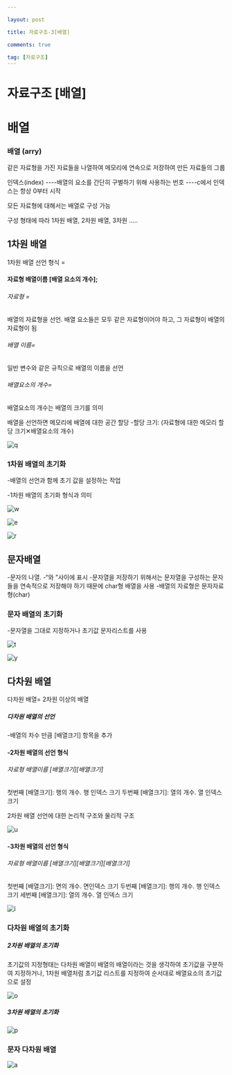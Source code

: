 ```yaml
---

layout: post

title: 자료구조-3[배열]

comments: true

tag: [자료구조]
---
```


# 자료구조 [배열]

# 배열

### 배열 (arry)
 같은 자료형을 가진 자료들을 나열하여 메모리에 연속으로 저장하여 만든 자료들의 그룹

인덱스(index)
----배열의 요소를 간단히 구별하기 위해 사용하는 번호
----c에서 인덱스는 항상 0부터 시작

모든 자료형에 대해서는 배열로 구성 가능

구성 형태에 따라 1차원 배열, 2차원 배열, 3차원 .....

## 1차원 배열

1차원 배열 선언 형식 =
#### 자료형 배열이름 [배열 요소의 개수];

###### 자료형 =
  배열의 자료형을 선언. 배열 요소들은 모두 같은 자료형이어야 하고, 그 자료형이 배열의 자료형이 됨

###### 배열 이름=
  일반 변수와 같은 규칙으로 배열의 이름을 선언

###### 배열요소의 개수=
  배열요소의 개수는 배열의 크기를 의미

  배열을 선언하면 메모리에 배열에 대한 공간 할당
  -할당 크기: (자료형에 대한 메모리 할당 크기✕배열요소의 개수)

![q](https://user-images.githubusercontent.com/62532608/78701331-d022d400-7941-11ea-9824-2160472dfddd.png)

### 1차원 배열의 초기화
-배열의 선언과 함께 초기 값을 설정하는 작업

-1차원 배열의 초기화 형식과 의미

![w](https://user-images.githubusercontent.com/62532608/78701500-1bd57d80-7942-11ea-80a9-6e5782f1d0cb.png)

![e](https://user-images.githubusercontent.com/62532608/78701516-242db880-7942-11ea-9a63-e0137ad42400.png)

![r](https://user-images.githubusercontent.com/62532608/78701547-2e4fb700-7942-11ea-9b05-6a0bf3fd464a.png)

## 문자배열
-문자의 나열.
-“와 ”사이에 표시
-문자열을 저장하기 위해서는 문자열을 구성하는 문자들을 연속적으로 저장해야 하기 때문에 char형 배열을 사용
-배열의 자료형은 문자자료형(char)

### 문자 배열의 초기화
-문자열을 그대로 지정하거나 초기값 문자리스트를 사용

![t](https://user-images.githubusercontent.com/62532608/78701563-34de2e80-7942-11ea-8580-3e026e73c557.png)

![y](https://user-images.githubusercontent.com/62532608/78701605-47f0fe80-7942-11ea-8da5-eeeae98fa4f9.png)

## 다차원 배열

다차원 배열=
2차원 이상의 배열

##### 다차원 배열의 선언

-배열의 차수 만큼 [배열크기] 항목을 추가

#### -2차원 배열의 선언 형식

###### 자료형 배열이름 [배열크기][배열크기]

첫번째 [배열크기]: 행의 개수. 행 인덱스 크기
두번째 [배열크기]: 열의 개수. 열 인덱스 크기

2차원 배열 선언에 대한 논리적 구조와 물리적 구조

![u](https://user-images.githubusercontent.com/62532608/78705114-f21f5500-7947-11ea-9f11-a64520a6af5c.png)

#### -3차원 배열의 선언 형식

###### 자료형 배열이름 [배열크기][배열크기][배열크기]

첫번째 [배열크기]: 면의 개수. 면인덱스 크기
두번째 [배열크기]: 행의 개수. 행 인덱스 크기
세번째 [배열크기]: 열의 개수. 열 인덱스 크기

![i](https://user-images.githubusercontent.com/62532608/78707855-25fc7980-794c-11ea-8df8-e0a3cd2256a2.png)

### 다차원 배열의 초기화

##### 2차원 배열의 초기화

초기값의 지정형태는 다차원 배열이 배열의 배열이라는 것을 생각하여 초기값을 구분하여 지정하거나, 1차원 배열처럼 초기값 리스트를 지정하여 순서대로 배열요소의 초기값으로 설정

![o](https://user-images.githubusercontent.com/62532608/78708363-fdc14a80-794c-11ea-9819-7fdadc48bbb8.png)

##### 3차원 배열의 초기화

![p](https://user-images.githubusercontent.com/62532608/78708157-a327ee80-794c-11ea-8cd7-e5c4933dcc34.png)

### 문자 다차원 배열

![a](https://user-images.githubusercontent.com/62532608/78706820-a8843980-794a-11ea-8e99-17c7b1213423.png)
